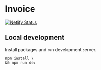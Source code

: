 # Invoice

[![Netlify Status](https://api.netlify.com/api/v1/badges/49f5a885-33ac-44c2-ba69-c22a161c9d03/deploy-status)](https://app.netlify.com/sites/daoon/deploys)

## Local development

Install packages and run development server.

```
npm install \
&& npm run dev
```